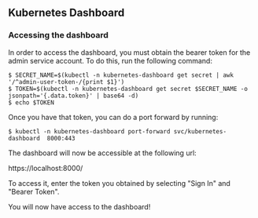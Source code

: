 ## Kubernetes Dashboard

### Accessing the dashboard

In order to access the dashboard, you must obtain the bearer token for the admin service account. To do this, run the following command:

```
$ SECRET_NAME=$(kubectl -n kubernetes-dashboard get secret | awk '/^admin-user-token-/{print $1}')
$ TOKEN=$(kubectl -n kubernetes-dashboard get secret $SECRET_NAME -o jsonpath='{.data.token}' | base64 -d)
$ echo $TOKEN
```

Once you have that token, you can do a port forward by running:

```
$ kubectl -n kubernetes-dashboard port-forward svc/kubernetes-dashboard  8000:443
```

The dashboard will now be accessible at the following url:

https://localhost:8000/

To access it, enter the token you obtained by selecting "Sign In" and "Bearer Token".

You will now have access to the dashboard!
